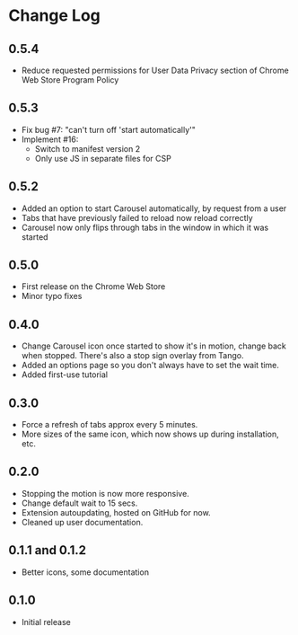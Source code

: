 Change Log
==========

0.5.4
-----

* Reduce requested permissions for User Data Privacy section of Chrome Web Store Program Policy

0.5.3
-----

* Fix bug #7: "can't turn off 'start automatically'"
* Implement #16:
    * Switch to manifest version 2
    * Only use JS in separate files for CSP

0.5.2
-----

* Added an option to start Carousel automatically, by request from a user
* Tabs that have previously failed to reload now reload correctly
* Carousel now only flips through tabs in the window in which it was started

0.5.0
-----

* First release on the Chrome Web Store
* Minor typo fixes

0.4.0
-----

* Change Carousel icon once started to show it's in motion, change back when stopped.  There's also a stop sign overlay from Tango.
* Added an options page so you don't always have to set the wait time.
* Added first-use tutorial

0.3.0
-----

* Force a refresh of tabs approx every 5 minutes.
* More sizes of the same icon, which now shows up during installation, etc.

0.2.0
-----

* Stopping the motion is now more responsive.
* Change default wait to 15 secs.
* Extension autoupdating, hosted on GitHub for now.
* Cleaned up user documentation.

0.1.1 and 0.1.2
---------------

* Better icons, some documentation

0.1.0
-----

* Initial release
